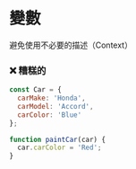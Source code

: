 # 變數

避免使用不必要的描述（Context）

<h3 class="awful">❌ 糟糕的</h3>

```javascript
const Car = {
  carMake: 'Honda',
  carModel: 'Accord',
  carColor: 'Blue'
};

function paintCar(car) {
  car.carColor = 'Red';
}
```
